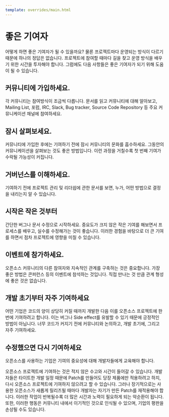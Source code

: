 ```yaml
---
template: overrides/main.html
---
```


# 좋은 기여자

어떻게 하면 좋은 기여자가 될 수 있을까요? 물론 프로젝트마다 운영되는 방식이 다르기 때문에 하나의 정답은 없습니다. 프로젝트에 참여할 때마다 길을 찾고 운영 방식을 배우기 위한 시간을 투자해야 합니다. 그럼에도 다음 사항들은 좋은 기여자가 되기 위해 도움이 될 수 있습니다.

## 커뮤니티에 가입하세요. 

각 커뮤니티는 참여방식이 조금씩 다릅니다. 문서를 읽고 커뮤니티에 대해 알아보고, Mailing List, 포럼, IRC, Slack, Bug tracker, Source Code Repository 등 주요 커뮤니케이션 채널에 참여하세요.

## 잠시 살펴보세요.

커뮤니티에 가입한 후에는 기여하기 전에 잠시 커뮤니티의 문화를 흡수하세요. 그동안의 커뮤니케이션을 살펴보는 것도 좋은 방법입니다. 이런 과정을 거칠수록 첫 번째 기여가 수락될 가능성이 커집니다.

## 거버넌스를 이해하세요.

기여하기 전에 프로젝트 관리 및 리더쉽에 관한 문서를 보면, 누가, 어떤 방법으로 결정을 내리는지 알 수 있습니다.

## 시작은 작은 것부터

간단한 버그나 문서 수정으로 시작하세요. 중요도가 크지 않은 작은 기여를 해보면서 프로세스를 배우고, 실수를 수정해가는 것이 좋습니다. 이러한 경험을 바탕으로 더 큰 기여를 하면서 점차 프로젝트에 영향을 미칠 수 있습니다.

## 이벤트에 참가하세요.

오픈소스 커뮤니티의 다른 참여자와 지속적인 관계를 구축하는 것은 중요합니다. 가장 좋은 방법은 콘퍼런스 등의 이벤트에 참석하는 것입니다. 직접 만나는 것 만큼 관계 형성에 좋은 것은 없습니다.

## 개발 초기부터 자주 기여하세요

어떤 기업은 코드의 양이 상당히 커질 때까지 개발한 다음 이를 오픈소스 프로젝트에 한 번에 기여하려고 합니다. 이는 버그나 Side effect를 유발할 수 있기 때문에 긍정적인 방법이 아닙니다. 너무 코드가 커지기 전에 커뮤니티와 논의하고, 개발 초기에, 그리고 자주 기여하세요.

## 수정했으면 다시 기여하세요

오픈소스를 사용하는 기업은 기여의 중요성에 대해 개발자들에게 교육해야 합니다. ‌

오픈소스 프로젝트에 기여하는 것은 적지 않은 수고와 시간이 들어갈 수 있습니다. 개발자들은 타이트한 개발 일정 때문에 Patch를 만들어도 당장 제품에만 적용하려고 하지, 다시 오픈소스 프로젝트에 기여하지 않으려고 할 수 있습니다. 그러나 장기적으로는 사용한 오픈소스가 새롭게 릴리즈될 때마다 개발자는 자기가 만든 Patch를 재적용해야 합니다. 이러한 작업이 반복될수록 더 많은 시간과 노력이 필요하게 되는 악순환이 됩니다. 또한, 이러한 행동은 커뮤니티 내에서 이기적인 것으로 인식될 수 있으며, 기업의 평판을 손상될 수도 있습니다.
